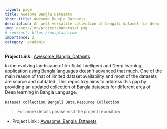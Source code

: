```yaml
---
layout: page
title: Awesome Bangla Datasets
short-title: Awesome Bangla Datasets
description: An well versatile collection of bengali dataset for deep learning tasks. 
img: assets/img/project/bndataset.png
# redirect: https://unsplash.com
importance: 2
category: academic
---
```

**Project Link** : [Awesome_Bangla_Datasets](https://github.com/VirusProton/Awesome_Bangla_Datasets)

In the evolving landscape of Artificial Intelligent and Deep learning, application using Bangla languages doesn't advanced that much. One of the main reason of that of limited dataset availability and most of the datasets are scarce and outdated. This repository aims to address this gap by providing an updated collection of Bangla datasets for different area of Deep learning in Bangla Language.

`Dataset collection`, `Bengali Data`, `Resource Collection`

> For more details please visit the project repository <br>

- Project Link : [Awesome_Bangla_Datasets](https://github.com/VirusProton/Awesome_Bangla_Datasets)